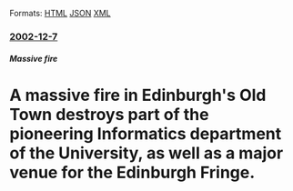 
Formats: [HTML](/news/2002/12/7/a-massive-fire-in-edinburgh-s-old-town-destroys-part-of-the-pioneering-informatics-department-of-the-university-as-well-as-a-major-venue-f.html)  [JSON](/news/2002/12/7/a-massive-fire-in-edinburgh-s-old-town-destroys-part-of-the-pioneering-informatics-department-of-the-university-as-well-as-a-major-venue-f.json)  [XML](/news/2002/12/7/a-massive-fire-in-edinburgh-s-old-town-destroys-part-of-the-pioneering-informatics-department-of-the-university-as-well-as-a-major-venue-f.xml)  

### [2002-12-7](/news/2002/12/7/index.md)

##### Massive fire
#  A massive fire in Edinburgh's Old Town destroys part of the pioneering Informatics department of the University, as well as a major venue for the Edinburgh Fringe.




